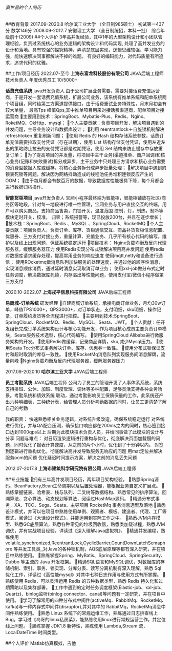 ###### _窦世昌的个人简历_
##教育背景
2017.09-2020.8  哈尔滨工业大学 （全日制985硕士）  初试第一437分   数学146分 
2008.09-2012.7  安徽理工大学   （全日制统招，本科一批）  综合年级前十(2009) 
##个人评价
3年高并发经验，其中1年的大型架构设计和小团队管理经验，负责过系统核心的业务逻辑的架构设计和代码实现,
处理了高并发业务的设计和落地。具有较强的探究精神，弄清楚底层实现，逻辑思维较强，学习能力强，能快速解决同事都解决不掉的难题。
有良好的编码能力，对代码质量有所追求，追求代码的优雅。

##工作/项目经历
2022.07-至今      **上海东富龙科技股份有限公司**  JAVA后端工程师 技术负责人 年度优秀员工 10/5000+

**话费充值系统** java开发负责人
  由于公司扩展业务需要，需要对接话费充值运营商，于是开发一套话费充值系统，扩展公司业务，该系统有推单系统和配单系统两个项目组，同时给第三方渠道提供接口，由于话费重试业务特殊性，月末月初会有较大单量，
  最高Tps 峰值Qps,其中推单项目用来对接话费渠道商，配单项目对接运营商
主要用到技术：SpringBoot、Mybatis-Plus、Redis、Nginx、RoketMQ、OkHttp、mysql；
个人主要贡献：负责项目开发，解决项目遇到的并发问题，主导业务设计和数据库设计；
利用 reentrantlock＋自旋锁机制解决 refreshtoken 重复刷新问题；
使用 Redis 的 Hash 结构存储系统参数，话费订单充值需要拉取支付凭证（存在过期），使用 List 结构存储支付凭证，使用左近左出的策略防止拉去的支付凭证都是过期凭证，使用 Set 结构来防止缓存中存放重复订单；
为了提高项目的并发量，将项目中主干业务(渠道推单、商户回调)和核心业务(记账和失败重试)拆分成异步，主干业务中只处理三方请求和核心业务需要的消费型数据入库或缓存，将核心业务拆分成异步批量处理；
解决项目中遇到的锁表死锁等问题，解决因为网络抖动造成的线程池任务堆积连锁反应产生的 OOM；
由于每月都会有数百万的数据，导致数据库性能极具下降，每个月都会进行数据归档操作。

**智能货柜项目**  java开发负责人
 宝厢小程序最终端为智能柜，智能柜铺放在社区/商务区等地段，针对每一地段进行唯一性管理，宝厢业务与用户直接交互的终端，用户可以购买商品，支持商品售卖，门锁开关，温度范围 控制，灯，制热，制冷等模块定时开关，校准，
 归零；系统报警等，现已投放200台，并且在逐步增长；
技术栈：SpringBoot、Redis 、MySQL 、SpringCloud、RocketMQ
个人主要贡献：项目负责人，负责订单、库存、货柜通信交互、商品补货货柜信息配置、优惠券、三方支付对接业务，重量计算、充值业务、几乎所有核心代码的编写。维护以及线上出现问题，保证系统稳定运行
项目技术：
Nginx负载均衡及反向代理服务器，缓解服务器压力
使用Redis实现分布式锁解决项目高并发问题
使用redis对数据库请求缓存处理，提高常用业务的响应速度
使用mqtt,netty和设备进行通信；
使用ROcketmq做消息队列加快服务的处理速度，并通过他的顺序性消息，实现消息顺序消费，通过延时消息实现取消订单业务；
使用xxl-job做分布式定时任务调度，解决数据库死锁，内存溢出等性能问题，使用支付宝/微信小程序做第三方支付
    
2020.10-2022.07      **上海戎平信息科技有限公司**  JAVA后端工程师 

**易商城-订单系统** 研发经理 
自建商城订单系统，承接电商订单业务，月均30w订单，峰值TPS1000+，QPS3000+，对订单状态，支付明细，sku明细，操作记录，订单履约发货等全流程进行把控。
主要用到技术:SpringBoot、SpringCloud、RocketMQ、Redis、MySQL、Seata、JWT。
个人贡献：任开发组长完成订单系统架构设计与核心功能开发，作为项目核心成员主要负责订单模块，Seata服务技术选型，核心代码编写。
使用SpringCloud Alibaba进行微服务架构的开发。
使用Redis做缓存，记录商品详情，sku,减少Mysql压力。
使用Seata Tcc分布式事务解决订单、库存、优惠券一致性。
使用分布式锁保证支付和超时取消的库存一致性。
使用RocketMq消息队列实现服务间消息解耦，流量削峰
Nginx负载均衡及反向代理服务器，缓解服务器压力

2017.09-2020.10      **哈尔滨工业大学**  JAVA后端工程师 

**员工考勤系统**  JAVA后端工程师
公司为了员工的管理开发了人事体系系统，系统支持排班、公休、加班、制度管理、调休等多种配置，足够灵活支持各种业务场景。考勤系统和绩效系统
联动，通过考勤影响员工保质保量的工作，此系统还产出六种明细表，三种统计表，给管理人员分析考勤数据的同时，让员工更清楚了解自己的考勤

我的职责：
快速熟悉相关业务逻辑，对系统升级改造，确保系统稳定运行
对系统进行优化，并与QA配合压测，确保接口响应都在200ms之内的同时，核心签到接口达到1000qps以上
后期为此模块技术负责人员，并给同事做了此模块的设计与分享
问题与难点：
对日历渲染逻辑进行重构与优化，彻底解决页面加载慢的问题，同时优化了报表计算速度，从之前的两个小时，优化到了十分钟以内。
对签到逻辑进行重构优化，彻底解决高并发导致服务无响应的问题
用mat定位并解决服务oom的问题
优化延迟时间提示方案，解决之前的消息丢失问题

2012.07-2017.8      **上海市建筑科学研究院有限公司**  JAVA后端工程师

##专业技能
拥有三年高并发项目经历，两年项目架构经验。
熟悉Spring源码，BeanFactory,Bean生命周期以及后置处理器，能根据业务自定义扩展点。
熟练掌握链表、哈希表、栈与队列、二叉树等数据结构、熟悉常见的排序算法，回溯算法、贪心算法、动态规划等算法，阅读过HashMap源码。
精通分布式事务，XA、TCC、Sega、Seata、主导项目 RocketMq 事务消息选型及落地
熟悉设计模式，并可以在项目中熟练使用单例、观察者、模板、建造者、代理、工厂等模式，阅读过《大话设计模式》，并能运用到实际工作之中。
熟悉JVM内存模型、熟悉GC底层算法，熟悉各种常见的垃圾回收器，熟悉类加载过程，熟悉JVM调优，并有实战项目经验，详读过《深入理解Java虚拟机》。
精通并发编程，熟练使用volatile,synchronized,ReentrantLock,CyclicBarrier,CountDownLatchSemaphore 等并发工具类,,对Java的各种锁机制，AQS底层原理等都有深入研究，并在项目中熟练使用。
熟练掌握Spring、MyBatis、SpringCloud、SpringSecurity、Dubbo 等主流的 Java 开发框架。
精通SQL语言和MySQL调优，对数据库的存储机制、索引、事务、锁实现、分库分表、读写分离机制有深入理解，熟悉 Sql 优化工作，详读过《高性能mysql》对其中七种日志作用与使用方式有所掌握。
熟练使用 Redis，可以灵活运用 Redis 的五种数据类型，熟悉 Redis 持久化和过期策略以及集群部署。
工作中遇到的定时任务调度框架(Elastic-job、xxl-job、 Quartz)、binlog监听(binlog connector、canal)等问题有一定研究，并在项目中使用。
学习了解常用的四种分布式中间件(activeMq、RabbitMq、RocketMq、kafka)与一种内存式中间件(disruptor),并对其中的 RabbitMq，RocketMq消息中间件熟练使用。
熟悉 Linux 系统下的常规运维工作，熟练通过日志排查线上 Bug，学习过《鸟哥的linux私房菜》，能熟练使用linux进行常规运营工作，并定位线上问题。
熟练掌握 JDK1.8 新特性，熟练使用 Lambda,Stream 流，LocalDateTime 时间类型。

##个人评价
Matlab仿真模拟，吉他

